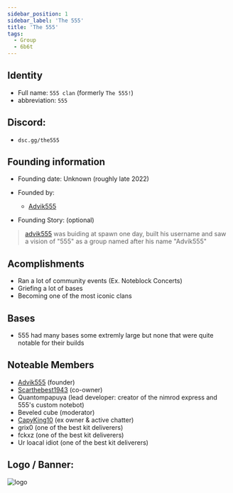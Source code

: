 ```yaml
---
sidebar_position: 1
sidebar_label: 'The 555'
title: 'The 555'
tags:
  - Group
  - 6b6t
---
```



## Identity
* Full name: `555 clan` (formerly `The 555!`)
* abbreviation: `555`

## Discord:
* `dsc.gg/the555`

## Founding information
* Founding date: Unknown (roughly late 2022)
* Founded by: 
  * [Advik555](../Players/Advik555.md)

* Founding Story: (optional)
> [advik555](../Players/Advik555.md) was buiding at spawn one day, built his username and saw a vision of "555" as a group named after his name "Advik555"

## Acomplishments
- Ran a lot of community events (Ex. Noteblock Concerts)
- Griefing a lot of bases
- Becoming one of the most iconic clans 

## Bases
- 555 had many bases some extremly large but none that were quite notable for their builds

## Noteable Members
- [Advik555](../Players/Advik555.md) (founder)
- [Scarthebest1943](../Players/scar.md) (co-owner)
- Quantompapuya (lead developer: creator of the nimrod express and 555's custom notebot)
- Beveled cube (moderator)
- [CapyKing10](../Players/capy.md) (ex owner & active chatter)
- grix0 (one of the best kit deliverers)
- fckxz (one of the best kit deliverers)
- Ur loacal idiot (one of the best kit deliverers)

## Logo / Banner:
![logo](https://cdn.discordapp.com/icons/1128842072108044318/a4cc93e3d3c33d20554227b49bffcd47.png?size=4096)
